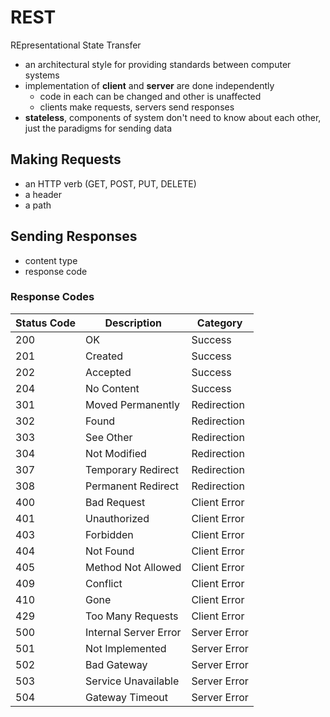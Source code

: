 # REST
REpresentational State Transfer

- an architectural style for providing standards between computer systems
- implementation of **client** and **server** are done independently
	- code in each can be changed and other is unaffected
	- clients make requests, servers send responses
- **stateless**, components of system don't need to know about each other, just the paradigms for sending data

## Making Requests
- an HTTP verb (GET, POST, PUT, DELETE)
- a header
- a path

## Sending Responses
- content type
- response code

### Response Codes

| Status Code | Description           | Category     |
| ----------- | --------------------- | ------------ |
| 200         | OK                    | Success      |
| 201         | Created               | Success      |
| 202         | Accepted              | Success      |
| 204         | No Content            | Success      |
| 301         | Moved Permanently     | Redirection  |
| 302         | Found                 | Redirection  |
| 303         | See Other             | Redirection  |
| 304         | Not Modified          | Redirection  |
| 307         | Temporary Redirect    | Redirection  |
| 308         | Permanent Redirect    | Redirection  |
| 400         | Bad Request           | Client Error |
| 401         | Unauthorized          | Client Error |
| 403         | Forbidden             | Client Error |
| 404         | Not Found             | Client Error |
| 405         | Method Not Allowed    | Client Error |
| 409         | Conflict              | Client Error |
| 410         | Gone                  | Client Error |
| 429         | Too Many Requests     | Client Error |
| 500         | Internal Server Error | Server Error |
| 501         | Not Implemented       | Server Error |
| 502         | Bad Gateway           | Server Error |
| 503         | Service Unavailable   | Server Error |
| 504         | Gateway Timeout       | Server Error |
